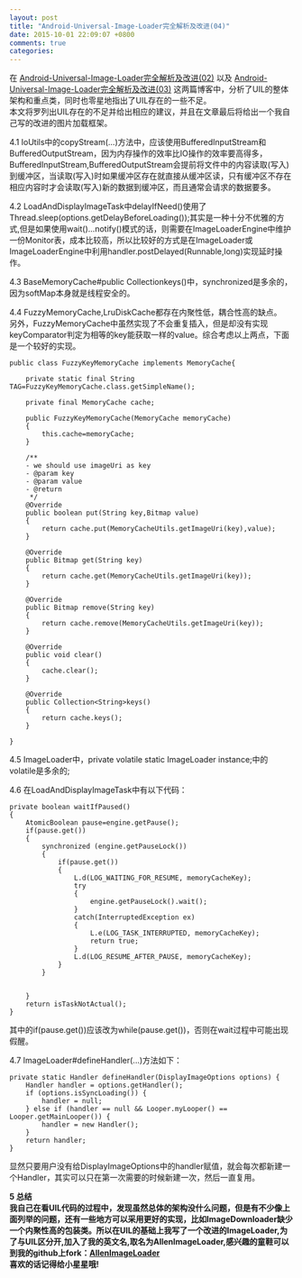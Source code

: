 ```yaml
---
layout: post
title: "Android-Universal-Image-Loader完全解析及改进(04)"
date: 2015-10-01 22:09:07 +0800
comments: true
categories: 
---
```

在 [Android-Universal-Image-Loader完全解析及改进(02)](http://blog.imallen.wang/blog/2015/09/30/android-universal-image-loaderwan-quan-jie-xi-ji-gai-jin-02/) 以及 [Android-Universal-Image-Loader完全解析及改进(03)](http://blog.imallen.wang/blog/2015/10/01/android-universal-image-loaderwan-quan-jie-xi-ji-gai-jin-03/) 这两篇博客中，分析了UIL的整体架构和重点类，同时也零星地指出了UIL存在的一些不足。  
本文将罗列出UIL存在的不足并给出相应的建议，并且在文章最后将给出一个我自己写的改进的图片加载框架。<!--more-->  

4.1 IoUtils中的copyStream(...)方法中，应该使用BufferedInputStream和BufferedOutputStream，因为内存操作的效率比IO操作的效率要高得多，BufferedInputStream,BufferedOutputStream会提前将文件中的内容读取(写入)到缓冲区，当读取(写入)时如果缓冲区存在就直接从缓冲区读，只有缓冲区不存在相应内容时才会读取(写入)新的数据到缓冲区，而且通常会请求的数据要多。  

4.2 LoadAndDisplayImageTask中delayIfNeed()使用了Thread.sleep(options.getDelayBeforeLoading());其实是一种十分不优雅的方式,但是如果使用wait()...notify()模式的话，则需要在ImageLoaderEngine中维护一份Monitor表，成本比较高，所以比较好的方式是在ImageLoader或ImageLoaderEngine中利用handler.postDelayed(Runnable,long)实现延时操作。  

4.3 BaseMemoryCache#public Collection<String>keys()中，synchronized是多余的，因为softMap本身就是线程安全的。  

4.4 FuzzyMemoryCache,LruDiskCache都存在内聚性低，耦合性高的缺点。  
另外，FuzzyMemoryCache中虽然实现了不会重复插入，但是却没有实现keyComparator判定为相等的key能获取一样的value。综合考虑以上两点，下面是一个较好的实现。  

	public class FuzzyKeyMemoryCache implements MemoryCache{

	    private static final String TAG=FuzzyKeyMemoryCache.class.getSimpleName();

	    private final MemoryCache cache;

	    public FuzzyKeyMemoryCache(MemoryCache memoryCache)
	    {
	        this.cache=memoryCache;
	    }

	    /**
     	- we should use imageUri as key
     	- @param key
     	- @param value
     	- @return
	     */
	    @Override
	    public boolean put(String key,Bitmap value)
	    {	        
	        return cache.put(MemoryCacheUtils.getImageUri(key),value);
	    }

	    @Override
	    public Bitmap get(String key)
	    {
	        return cache.get(MemoryCacheUtils.getImageUri(key));
	    }

	    @Override
	    public Bitmap remove(String key)
	    {
	        return cache.remove(MemoryCacheUtils.getImageUri(key));
	    }

	    @Override
	    public void clear()
	    {
	        cache.clear();
	    }

	    @Override
	    public Collection<String>keys()
	    {
	        return cache.keys();
	    }

    }

4.5 ImageLoader中，private volatile static ImageLoader instance;中的volatile是多余的;  

4.6 在LoadAndDisplayImageTask中有以下代码：  

	private boolean waitIfPaused()
    {
        AtomicBoolean pause=engine.getPause();
        if(pause.get())
        {
            synchronized (engine.getPauseLock())
            { 
                if(pause.get())
                {
                    L.d(LOG_WAITING_FOR_RESUME, memoryCacheKey);
                    try
                    {
                        engine.getPauseLock().wait();
                    }
                    catch(InterruptedException ex)
                    {
                        L.e(LOG_TASK_INTERRUPTED, memoryCacheKey);
                        return true;
                    }
                    L.d(LOG_RESUME_AFTER_PAUSE, memoryCacheKey);
                }
            }


        }
        return isTaskNotActual();
    }

其中的if(pause.get())应该改为while(pause.get())，否则在wait过程中可能出现假醒。  

4.7 ImageLoader#defineHandler(...)方法如下：  

	private static Handler defineHandler(DisplayImageOptions options) {
		Handler handler = options.getHandler();
		if (options.isSyncLoading()) {
			handler = null;
		} else if (handler == null && Looper.myLooper() == Looper.getMainLooper()) {
			handler = new Handler();
		}
		return handler;
	}

显然只要用户没有给DisplayImageOptions中的handler赋值，就会每次都新建一个Handler，其实可以只在第一次需要的时候新建一次，然后一直复用。  

**5 总结**   
  **我自己在看UIL代码的过程中，发现虽然总体的架构没什么问题，但是有不少像上面列举的问题，还有一些地方可以采用更好的实现，比如ImageDownloader缺少一个内聚性高的包装类。所以在UIL的基础上我写了一个改进的ImageLoader,为了与UIL区分开,加入了我的英文名,取名为AllenImageLoader,感兴趣的童鞋可以到我的github上fork：[AllenImageLoader](https://github.com/HiWong/AllenImageLoader)  
  喜欢的话记得给小星星哦!**


